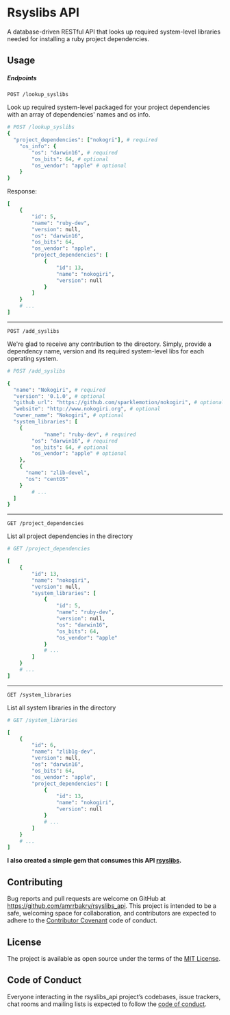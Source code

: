 # Rsyslibs API
A database-driven RESTful API that looks up required system-level libraries needed for installing a ruby project dependencies.
## Usage
##### Endpoints
`POST /lookup_syslibs`

Look up required system-level packaged for your project dependencies with an array of dependencies' names and os info.
```ruby
# POST /lookup_syslibs
{
  "project_dependencies": ["nokogri"], # required
	"os_info": {
		"os": "darwin16", # required
		"os_bits": 64, # optional
		"os_vendor": "apple" # optional
	}
}
```
Response:
```ruby
[
    {
        "id": 5,
        "name": "ruby-dev",
        "version": null,
        "os": "darwin16",
        "os_bits": 64,
        "os_vendor": "apple",
        "project_dependencies": [
            {
                "id": 13,
                "name": "nokogiri",
                "version": null
            }
        ]
    }
    # ...
]
```
---
`POST /add_syslibs`

We're glad to receive any contribution to the directory. Simply, provide a dependency name, version and its required system-level libs for each operating system.
```ruby
# POST /add_syslibs

{
  "name": "Nokogiri", # required
  "version": '0.1.0', # optional
  "github_url": "https://github.com/sparklemotion/nokogiri", # optional
  "website": "http://www.nokogiri.org", # optional
  "owner_name": "Nokogiri", # optional
  "system_libraries": [
    {
		    "name": "ruby-dev", # required
        "os": "darwin16", # required
        "os_bits": 64, # optional
        "os_vendor": "apple" # optional
    },
    {
      "name": "zlib-devel",
      "os": "centOS"
    }
		# ...
  ]
}
```
---
`GET /project_dependencies`

List all project dependencies in the directory
```ruby
# GET /project_dependencies

[
    {
        "id": 13,
        "name": "nokogiri",
        "version": null,
        "system_libraries": [
            {
                "id": 5,
                "name": "ruby-dev",
                "version": null,
                "os": "darwin16",
                "os_bits": 64,
                "os_vendor": "apple"
            }
            # ...
        ]
    }
    # ...
]
```
---
`GET /system_libraries`

List all system libraries in the directory
```ruby
# GET /system_libraries

[
    {
        "id": 6,
        "name": "zlib1g-dev",
        "version": null,
        "os": "darwin16",
        "os_bits": 64,
        "os_vendor": "apple",
        "project_dependencies": [
            {
                "id": 13,
                "name": "nokogiri",
                "version": null
            }
            # ...
        ]
    }
    # ...
]
```
**I also created a simple gem that consumes this API [rsyslibs](https://github.com/Amrrbakry/rsyslibs).**

## Contributing

Bug reports and pull requests are welcome on GitHub at https://github.com/amrrbakry/rsyslibs_api. This project is intended to be a safe, welcoming space for collaboration, and contributors are expected to adhere to the [Contributor Covenant](http://contributor-covenant.org) code of conduct.

## License

The project is available as open source under the terms of the [MIT License](http://opensource.org/licenses/MIT).

## Code of Conduct

Everyone interacting in the rsyslibs_api project’s codebases, issue trackers, chat rooms and mailing lists is expected to follow the [code of conduct](https://github.com/amrrbakry/rsyslibs/blob/master/CODE_OF_CONDUCT.md).
